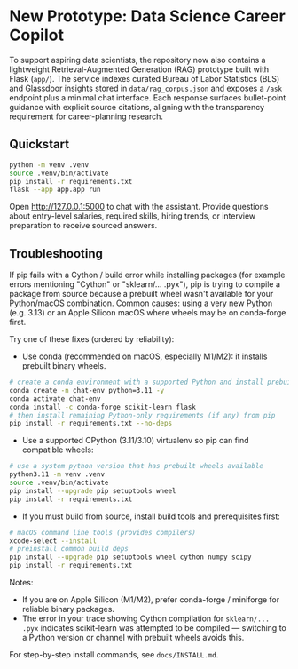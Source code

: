 # New Prototype: Data Science Career Copilot

To support aspiring data scientists, the repository now also contains a lightweight Retrieval-Augmented Generation (RAG) prototype built with Flask (`app/`). The service indexes curated Bureau of Labor Statistics (BLS) and Glassdoor insights stored in `data/rag_corpus.json` and exposes a `/ask` endpoint plus a minimal chat interface. Each response surfaces bullet-point guidance with explicit source citations, aligning with the transparency requirement for career-planning research.

## Quickstart

```bash
python -m venv .venv
source .venv/bin/activate
pip install -r requirements.txt
flask --app app.app run
```

Open <http://127.0.0.1:5000> to chat with the assistant. Provide questions about entry-level salaries, required skills, hiring trends, or interview preparation to receive sourced answers.

## Troubleshooting

If pip fails with a Cython / build error while installing packages (for example errors mentioning "Cython" or "sklearn/... .pyx"), pip is trying to compile a package from source because a prebuilt wheel wasn't available for your Python/macOS combination. Common causes: using a very new Python (e.g. 3.13) or an Apple Silicon macOS where wheels may be on conda-forge first.

Try one of these fixes (ordered by reliability):

- Use conda (recommended on macOS, especially M1/M2): it installs prebuilt binary wheels.

```bash
# create a conda environment with a supported Python and install prebuilt packages
conda create -n chat-env python=3.11 -y
conda activate chat-env
conda install -c conda-forge scikit-learn flask
# then install remaining Python-only requirements (if any) from pip
pip install -r requirements.txt --no-deps
```

- Use a supported CPython (3.11/3.10) virtualenv so pip can find compatible wheels:

```bash
# use a system python version that has prebuilt wheels available
python3.11 -m venv .venv
source .venv/bin/activate
pip install --upgrade pip setuptools wheel
pip install -r requirements.txt
```

- If you must build from source, install build tools and prerequisites first:

```bash
# macOS command line tools (provides compilers)
xcode-select --install
# preinstall common build deps
pip install --upgrade pip setuptools wheel cython numpy scipy
pip install -r requirements.txt
```

Notes:
- If you are on Apple Silicon (M1/M2), prefer conda-forge / miniforge for reliable binary packages.
- The error in your trace showing Cython compilation for `sklearn/... .pyx` indicates scikit-learn was attempted to be compiled — switching to a Python version or channel with prebuilt wheels avoids this.

For step-by-step install commands, see `docs/INSTALL.md`.
